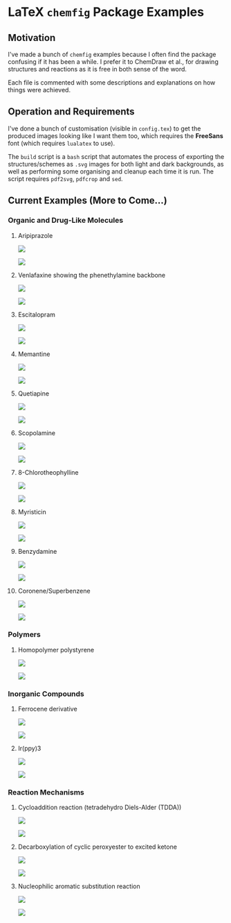 # LaTeX `chemfig` Package Examples

## Motivation

I've made a bunch of `chemfig` examples because I often find the package
confusing if it has been a while. I prefer it to ChemDraw et al., for drawing
structures and reactions as it is free in both sense of the word.

Each file is commented with some descriptions and explanations on how things
were achieved.

## Operation and Requirements

I've done a bunch of customisation (visible in `config.tex`) to get the produced
images looking like I want them too, which requires the **FreeSans** font (which
requires `lualatex` to use). 

The `build` script is a `bash` script that automates the process of exporting
the structures/schemes as `.svg` images for both light and dark backgrounds, as
well as performing some organising and cleanup each time it is run. The script
requires `pdf2svg`, `pdfcrop` and `sed`. 

## Current Examples (More to Come...)

### Organic and Drug-Like Molecules

1. Aripiprazole

   ![](svg/light/01.svg#gh-light-mode-only)

   ![](svg/dark/01.svg#gh-dark-mode-only)

2. Venlafaxine showing the phenethylamine backbone

   ![](svg/light/02.svg#gh-light-mode-only)

   ![](svg/dark/02.svg#gh-dark-mode-only)

3. Escitalopram

   ![](svg/light/03.svg#gh-light-mode-only)

   ![](svg/dark/03.svg#gh-dark-mode-only)

4. Memantine

   ![](svg/light/06.svg#gh-light-mode-only)

   ![](svg/dark/06.svg#gh-dark-mode-only)

5. Quetiapine

   ![](svg/light/09.svg#gh-light-mode-only)

   ![](svg/dark/09.svg#gh-dark-mode-only)

6. Scopolamine

   ![](svg/light/10.svg#gh-light-mode-only)

   ![](svg/dark/10.svg#gh-dark-mode-only)

7. 8-Chlorotheophylline

   ![](svg/light/11.svg#gh-light-mode-only)

   ![](svg/dark/11.svg#gh-dark-mode-only)

8. Myristicin

   ![](svg/light/12.svg#gh-light-mode-only)

   ![](svg/dark/12.svg#gh-dark-mode-only)

9. Benzydamine

   ![](svg/light/13.svg#gh-light-mode-only)

   ![](svg/dark/13.svg#gh-dark-mode-only)

10. Coronene/Superbenzene

    ![](svg/light/14.svg#gh-light-mode-only)

    ![](svg/dark/14.svg#gh-dark-mode-only)

### Polymers

1. Homopolymer polystyrene

   ![](svg/light/08.svg#gh-light-mode-only)

   ![](svg/dark/08.svg#gh-dark-mode-only)

### Inorganic Compounds

1. Ferrocene derivative

   ![](svg/light/05.svg#gh-light-mode-only)

   ![](svg/dark/05.svg#gh-dark-mode-only)

2. Ir(ppy)3

   ![](svg/light/07.svg#gh-light-mode-only)

   ![](svg/dark/07.svg#gh-dark-mode-only)

### Reaction Mechanisms

1. Cycloaddition reaction (tetradehydro Diels-Alder (TDDA))

   ![](svg/light/04.svg#gh-light-mode-only)

   ![](svg/dark/04.svg#gh-dark-mode-only)

2. Decarboxylation of cyclic peroxyester to excited ketone

   ![](svg/light/15.svg#gh-light-mode-only)

   ![](svg/dark/15.svg#gh-dark-mode-only)

3. Nucleophilic aromatic substitution reaction

   ![](svg/light/16.svg#gh-light-mode-only)

   ![](svg/dark/16.svg#gh-dark-mode-only)
